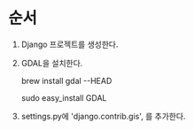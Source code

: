 # 순서
1. Django 프로젝트를 생성한다.
2. GDAL을 설치한다.
 
    brew install gdal --HEAD
    
    sudo easy_install GDAL

3. settings.py에  'django.contrib.gis', 를 추가한다.

